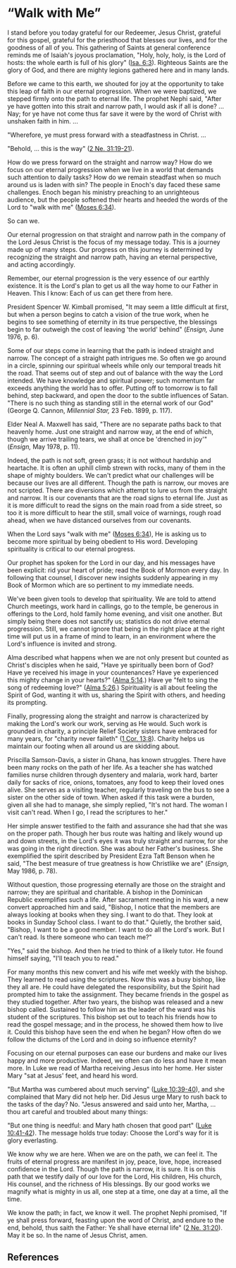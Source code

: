 # “Walk with Me”

I stand before you today grateful for our Redeemer, Jesus Christ, grateful for
this gospel, grateful for the priesthood that blesses our lives, and for the
goodness of all of you. This gathering of Saints at general conference reminds
me of Isaiah's joyous proclamation, "Holy, holy, holy, is the Lord of hosts:
the whole earth is full of his glory" ([Isa.
6:3](/scriptures/ot/isa/6.3?lang=eng#2)). Righteous Saints are the glory of
God, and there are mighty legions gathered here and in many lands.

Before we came to this earth, we shouted for joy at the opportunity to take
this leap of faith in our eternal progression. When we were baptized, we
stepped firmly onto the path to eternal life. The prophet Nephi said, "After
ye have gotten into this strait and narrow path, I would ask if all is done? ...
Nay; for ye have not come thus far save it were by the word of Christ with
unshaken faith in him. ...

"Wherefore, ye must press forward with a steadfastness in Christ. ...

"Behold, ... this is the way" ([2 Ne.
31:19-21](/scriptures/bofm/2-ne/31.19-21?lang=eng#18)).

How do we press forward on the straight and narrow way? How do we focus on our
eternal progression when we live in a world that demands such attention to
daily tasks? How do we remain steadfast when so much around us is laden with
sin? The people in Enoch's day faced these same challenges. Enoch began his
ministry preaching to an unrighteous audience, but the people softened their
hearts and heeded the words of the Lord to "walk with me" ([Moses
6:34](/scriptures/pgp/moses/6.34?lang=eng#33)).

So can we.

Our eternal progression on that straight and narrow path in the company of the
Lord Jesus Christ is the focus of my message today. This is a journey made up
of many steps. Our progress on this journey is determined by recognizing the
straight and narrow path, having an eternal perspective, and acting
accordingly.

Remember, our eternal progression is the very essence of our earthly
existence. It is the Lord's plan to get us all the way home to our Father in
Heaven. This I know: Each of us can get there from here.

President Spencer W. Kimball promised, "It may seem a little difficult at
first, but when a person begins to catch a vision of the true work, when he
begins to see something of eternity in its true perspective, the blessings
begin to far outweigh the cost of leaving 'the world' behind" (_Ensign,_ June
1976, p. 6).

Some of our steps come in learning that the path is indeed straight and
narrow. The concept of a straight path intrigues me. So often we go around in
a circle, spinning our spiritual wheels while only our temporal treads hit the
road. That seems out of step and out of balance with the way the Lord
intended. We have knowledge and spiritual power; such momentum far exceeds
anything the world has to offer. Putting off to tomorrow is to fall behind,
step backward, and open the door to the subtle influences of Satan. "There is
no such thing as standing still in the eternal work of our God" (George Q.
Cannon, _Millennial Star,_ 23 Feb. 1899, p. 117).

Elder Neal A. Maxwell has said, "There are no separate paths back to that
heavenly home. Just one straight and narrow way, at the end of which, though
we arrive trailing tears, we shall at once be 'drenched in joy'" (_Ensign,_
May 1978, p. 11).

Indeed, the path is not soft, green grass; it is not without hardship and
heartache. It is often an uphill climb strewn with rocks, many of them in the
shape of mighty boulders. We can't predict what our challenges will be because
our lives are all different. Though the path is narrow, our moves are not
scripted. There are diversions which attempt to lure us from the straight and
narrow. It is our covenants that are the road signs to eternal life. Just as
it is more difficult to read the signs on the main road from a side street, so
too it is more difficult to hear the still, small voice of warnings, rough
road ahead, when we have distanced ourselves from our covenants.

When the Lord says "walk with me" ([Moses
6:34](/scriptures/pgp/moses/6.34?lang=eng#33)), He is asking us to become more
spiritual by being obedient to His word. Developing spirituality is critical
to our eternal progress.

Our prophet has spoken for the Lord in our day, and his messages have been
explicit: rid your heart of pride; read the Book of Mormon every day. In
following that counsel, I discover new insights suddenly appearing in my Book
of Mormon which are so pertinent to my immediate needs.

We've been given tools to develop that spirituality. We are told to attend
Church meetings, work hard in callings, go to the temple, be generous in
offerings to the Lord, hold family home evening, and visit one another. But
simply being there does not sanctify us; statistics do not drive eternal
progression. Still, we cannot ignore that being in the right place at the
right time will put us in a frame of mind to learn, in an environment where
the Lord's influence is invited and strong.

Alma described what happens when we are not only present but counted as
Christ's disciples when he said, "Have ye spiritually been born of God? Have
ye received his image in your countenances? Have ye experienced this mighty
change in your hearts?" ([Alma 5:14](/scriptures/bofm/alma/5.14?lang=eng#13).)
Have ye "felt to sing the song of redeeming love?" ([Alma
5:26](/scriptures/bofm/alma/5.26?lang=eng#25).) Spirituality is all about
feeling the Spirit of God, wanting it with us, sharing the Spirit with others,
and heeding its prompting.

Finally, progressing along the straight and narrow is characterized by making
the Lord's work our work, serving as He would. Such work is grounded in
charity, a principle Relief Society sisters have embraced for many years, for
"charity never faileth" ([1 Cor. 13:8](/scriptures/nt/1-cor/13.8?lang=eng#7)).
Charity helps us maintain our footing when all around us are skidding about.

Priscilla Samson-Davis, a sister in Ghana, has known struggles. There have
been many rocks on the path of her life. As a teacher she has watched families
nurse children through dysentery and malaria, work hard, barter daily for
sacks of rice, onions, tomatoes, any food to keep their loved ones alive. She
serves as a visiting teacher, regularly traveling on the bus to see a sister
on the other side of town. When asked if this task were a burden, given all
she had to manage, she simply replied, "It's not hard. The woman I visit can't
read. When I go, I read the scriptures to her."

Her simple answer testified to the faith and assurance she had that she was on
the proper path. Though her bus route was halting and likely wound up and down
streets, in the Lord's eyes it was truly straight and narrow, for she was
going in the right direction. She was about her Father's business. She
exemplified the spirit described by President Ezra Taft Benson when he said,
"The best measure of true greatness is how Christlike we are" (_Ensign,_ May
1986, p. 78).

Without question, those progressing eternally are those on the straight and
narrow; they are spiritual and charitable. A bishop in the Dominican Republic
exemplifies such a life. After sacrament meeting in his ward, a new convert
approached him and said, "Bishop, I notice that the members are always looking
at books when they sing. I want to do that. They look at books in Sunday
School class. I want to do that." Quietly, the brother said, "Bishop, I want
to be a good member. I want to do all the Lord's work. But I can't read. Is
there someone who can teach me?"

"Yes," said the bishop. And then he tried to think of a likely tutor. He found
himself saying, "I'll teach you to read."

For many months this new convert and his wife met weekly with the bishop. They
learned to read using the scriptures. Now this was a busy bishop, like they
all are. He could have delegated the responsibility, but the Spirit had
prompted him to take the assignment. They became friends in the gospel as they
studied together. After two years, the bishop was released and a new bishop
called. Sustained to follow him as the leader of the ward was his student of
the scriptures. This bishop set out to teach his friends how to read the
gospel message; and in the process, he showed them how to live it. Could this
bishop have seen the end when he began? How often do we follow the dictums of
the Lord and in doing so influence eternity?

Focusing on our eternal purposes can ease our burdens and make our lives happy
and more productive. Indeed, we often can do less and have it mean more. In
Luke we read of Martha receiving Jesus into her home. Her sister Mary "sat at
Jesus' feet, and heard his word.

"But Martha was cumbered about much serving" ([Luke
10:39-40](/scriptures/nt/luke/10.39-40?lang=eng#38)), and she complained that
Mary did not help her. Did Jesus urge Mary to rush back to the tasks of the
day? No. "Jesus answered and said unto her, Martha, ... thou art careful and
troubled about many things:

"But one thing is needful: and Mary hath chosen that good part" ([Luke
10:41-42](/scriptures/nt/luke/10.41-42?lang=eng#40)). The message holds true
today: Choose the Lord's way for it is glory everlasting.

We know why we are here. When we are on the path, we can feel it. The fruits
of eternal progress are manifest in joy, peace, love, hope, increased
confidence in the Lord. Though the path is narrow, it is sure. It is on this
path that we testify daily of our love for the Lord, His children, His church,
His counsel, and the richness of His blessings. By our good works we magnify
what is mighty in us all, one step at a time, one day at a time, all the time.

We know the path; in fact, we know it well. The prophet Nephi promised, "If ye
shall press forward, feasting upon the word of Christ, and endure to the end,
behold, thus saith the Father: Ye shall have eternal life" ([2 Ne.
31:20](/scriptures/bofm/2-ne/31.20?lang=eng#19)). May it be so. In the name of
Jesus Christ, amen.

## References

